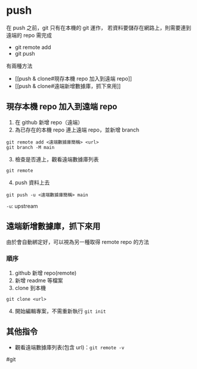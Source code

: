 # push 
在 push 之前，git 只有在本機的 git 運作，
若資料要儲存在網路上，則需要連到遠端的 repo
需完成
- git remote add 
- git push	

有兩種方法
- [[push & clone#現存本機 repo 加入到遠端 repo]]
- [[push & clone#遠端新增數據庫，抓下來用]]


## 現存本機 repo 加入到遠端 repo
1. 在 github 新增 repo（遠端）
2. 為已存在的本機 repo 連上遠端 repo，並新增 branch
```
git remote add <遠端數據庫簡稱> <url>
git branch -M main
```
3. 檢查是否連上，觀看遠端數據庫列表
```
git remote
```
4. push 資料上去
```
git push -u <遠端數據庫簡稱> main
```
`-u`: upstream



## 遠端新增數據庫，抓下來用
由於會自動綁定好，可以視為另一種取得 remote repo 的方法

### 順序
1. github 新增 repo(remote) 
2. 新增 readme 等檔案
3. clone 到本機
```
git clone <url>
```
4. 開始編輯專案，不需重新執行 `git init`

## 其他指令
-   觀看遠端數據庫列表(包含 url)：`git remote -v`

#git